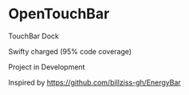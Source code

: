 # OpenTouchBar
TouchBar Dock

Swifty charged (95% code coverage)

Project in Development

Inspired by https://github.com/billziss-gh/EnergyBar
